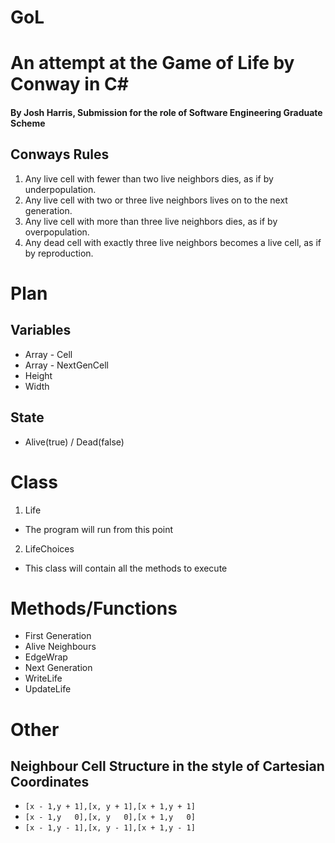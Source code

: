 # GoL

# An attempt at the Game of Life by Conway in C#
#### By Josh Harris, Submission for the role of Software Engineering Graduate Scheme
## Conways Rules
1. Any live cell with fewer than two live neighbors dies, as if by underpopulation.
2. Any live cell with two or three live neighbors lives on to the next generation.
3. Any live cell with more than three live neighbors dies, as if by overpopulation.
4. Any dead cell with exactly three live neighbors becomes a live cell, as if by reproduction.

# Plan
## Variables
- Array - Cell
- Array - NextGenCell
- Height
- Width

## State 
- Alive(true) / Dead(false)

# Class
1. Life         
- The program will run from this point
2. LifeChoices
- This class will contain all the methods to execute

# Methods/Functions
- First Generation
- Alive Neighbours
- EdgeWrap
- Next Generation
- WriteLife
- UpdateLife

# Other
## Neighbour Cell Structure in the style of Cartesian Coordinates

- `[x - 1,y + 1],[x, y + 1],[x + 1,y + 1]`
- `[x - 1,y   0],[x, y   0],[x + 1,y   0]`
- `[x - 1,y - 1],[x, y - 1],[x + 1,y - 1]`
